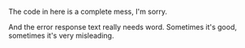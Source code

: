The code in here is a complete mess, I'm sorry.

And the error response text really needs word. Sometimes it's good, sometimes it's very misleading.

